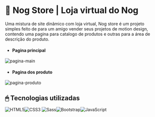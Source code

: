 # 🛒 Nog Store | Loja virtual do Nog

   Uma mistura de site dinâmico com loja virtual, Nog store é um projeto simples feito de para um amigo vender seus projetos de motion design, contendo uma pagina para catalogo de produtos e outras para a área de descrição do produto.

- #### Pagina principal

<picture>
 <source media="(prefers-color-scheme: dark)" srcset="https://prnt.sc/FWBv89Ams1A0">
 <source media="(prefers-color-scheme: light)" srcset="https://prnt.sc/FWBv89Ams1A0">
 <img alt="pagina-main" src="https://prnt.sc/FWBv89Ams1A0">
</picture>

- #### Pagina dos produto
<picture>
 <source media="(prefers-color-scheme: dark)" srcset="https://prnt.sc/KZj_pupYTdN1">
 <source media="(prefers-color-scheme: light)" srcset="https://prnt.sc/KZj_pupYTdN1">
 <img alt="pagina-produto" src="https://prnt.sc/KZj_pupYTdN1">
</picture>


## 🖱 Tecnologias utilizadas
![HTML5](https://img.shields.io/badge/HTML5-E34F26?style=for-the-badge&logo=html5&logoColor=white)![CSS3](https://img.shields.io/badge/CSS3-1572B6?style=for-the-badge&logo=css3&logoColor=white) ![Sass](https://img.shields.io/badge/Sass-000?style=for-the-badge&logo=sass)![Bootstrap](https://img.shields.io/badge/-boostrap-0D1117?style=for-the-badge&logo=bootstrap&labelColor=0D1117)![JavaScript](https://img.shields.io/badge/JavaScript-F7DF1E?style=for-the-badge&logo=javascript&logoColor=black)

 
